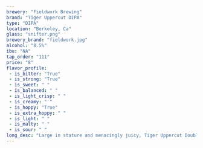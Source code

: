 ```yaml
---
brewery: "Fieldwork Brewing"
brand: "Tiger Uppercut DIPA"
type: "DIPA"
location: "Berkeley, Ca"
glass: "snifter.png"
brewery_brand: "fieldwork.jpg"
alcohol: "8.5%"
ibu: "NA"
tap_order: "111"
price: "8"
flavor_profile:
 - is_bitter: "True"
 - is_strong: "True"
 - is_sweet: " "
 - is_balanced: " "
 - is_light_crisp: " "
 - is_creamy: " "
 - is_hoppy: "True"
 - is_extra_hoppy: " "
 - is_light: " "
 - is_malty: " "
 - is_sour: " "
long_desc: "Large in stature and menacingly juicy, Tiger Uppercut Double IPA will artfully attack the senses like it has eight well-trained limbs. Jumping into the ring with some of our favorite hops; notes of cantaloupe and sweet peach waft through the air slowly morphing into an aroma of bright citrus and weed sorbet."
---
```

